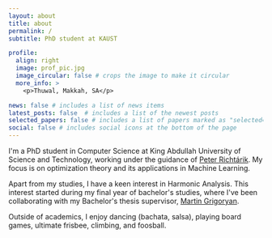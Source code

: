 ```yaml
---
layout: about
title: about
permalink: /
subtitle: PhD student at KAUST

profile:
  align: right
  image: prof_pic.jpg
  image_circular: false # crops the image to make it circular
  more_info: >
    <p>Thuwal, Makkah, SA</p>

news: false # includes a list of news items
latest_posts: false  # includes a list of the newest posts
selected_papers: false # includes a list of papers marked as "selected={true}"
social: false # includes social icons at the bottom of the page
---
```



I'm a PhD student in Computer Science at King Abdullah University of Science and Technology, working under the guidance of [Peter Richtárik](https://richtarik.org/i_bio.html). My focus is on optimization theory and its applications in Machine Learning.

Apart from my studies, I have a keen interest in Harmonic Analysis. This interest started during my final year of bachelor's studies, where I've been collaborating with my Bachelor's thesis supervisor, [Martin Grigoryan](https://scholar.google.com/citations?user=l-2JIPkAAAAJ&hl=en).

Outside of academics, I enjoy dancing (bachata, salsa), playing board games, ultimate frisbee, climbing, and foosball.
